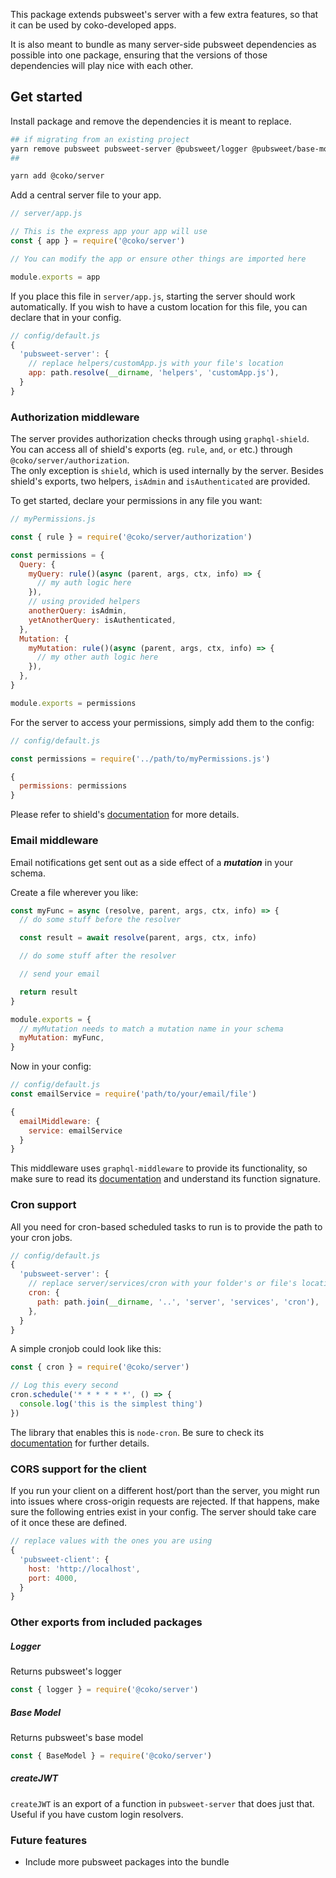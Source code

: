 This package extends pubsweet's server with a few extra features, so that it can be used by coko-developed apps.

It is also meant to bundle as many server-side pubsweet dependencies as possible into one package, ensuring that the versions of those dependencies will play nice with each other.

## Get started

Install package and remove the dependencies it is meant to replace.

```sh
## if migrating from an existing project
yarn remove pubsweet pubsweet-server @pubsweet/logger @pubsweet/base-model
##

yarn add @coko/server
```

Add a central server file to your app.

```js
// server/app.js

// This is the express app your app will use
const { app } = require('@coko/server')

// You can modify the app or ensure other things are imported here

module.exports = app
```

If you place this file in `server/app.js`, starting the server should work automatically. If you wish to have a custom location for this file, you can declare that in your config.

```js
// config/default.js
{
  'pubsweet-server': {
    // replace helpers/customApp.js with your file's location
    app: path.resolve(__dirname, 'helpers', 'customApp.js'),
  }
}
```

### Authorization middleware

The server provides authorization checks through using `graphql-shield`.  
You can access all of shield's exports (eg. `rule`, `and`, `or` etc.) through `@coko/server/authorization`.  
The only exception is `shield`, which is used internally by the server.
Besides shield's exports, two helpers, `isAdmin` and `isAuthenticated` are provided.

To get started, declare your permissions in any file you want:

```js
// myPermissions.js

const { rule } = require('@coko/server/authorization')

const permissions = {
  Query: {
    myQuery: rule()(async (parent, args, ctx, info) => {
      // my auth logic here
    }),
    // using provided helpers
    anotherQuery: isAdmin,
    yetAnotherQuery: isAuthenticated,
  },
  Mutation: {
    myMutation: rule()(async (parent, args, ctx, info) => {
      // my other auth logic here
    }),
  },
}

module.exports = permissions
```

For the server to access your permissions, simply add them to the config:

```js
// config/default.js

const permissions = require('../path/to/myPermissions.js')

{
  permissions: permissions
}
```

Please refer to shield's [documentation](https://github.com/maticzav/graphql-shield#overview) for more details.

### Email middleware

Email notifications get sent out as a side effect of a **_mutation_** in your schema.

Create a file wherever you like:

```js
const myFunc = async (resolve, parent, args, ctx, info) => {
  // do some stuff before the resolver

  const result = await resolve(parent, args, ctx, info)

  // do some stuff after the resolver

  // send your email

  return result
}

module.exports = {
  // myMutation needs to match a mutation name in your schema
  myMutation: myFunc,
}
```

Now in your config:

```js
// config/default.js
const emailService = require('path/to/your/email/file')

{
  emailMiddleware: {
    service: emailService
  }
}
```

This middleware uses `graphql-middleware` to provide its functionality, so make sure to read its [documentation](https://github.com/prisma-labs/graphql-middleware) and understand its function signature.

### Cron support

All you need for cron-based scheduled tasks to run is to provide the path to your cron jobs.

```js
// config/default.js
{
  'pubsweet-server': {
    // replace server/services/cron with your folder's or file's location
    cron: {
      path: path.join(__dirname, '..', 'server', 'services', 'cron'),
    },
  }
}
```

A simple cronjob could look like this:

```js
const { cron } = require('@coko/server')

// Log this every second
cron.schedule('* * * * * *', () => {
  console.log('this is the simplest thing')
})
```

The library that enables this is `node-cron`. Be sure to check its [documentation](https://github.com/node-cron/node-cron#node-cron) for further details.

### CORS support for the client

If you run your client on a different host/port than the server, you might run into issues where cross-origin requests are rejected. If that happens, make sure the following entries exist in your config. The server should take care of it once these are defined.

```js
// replace values with the ones you are using
{
  'pubsweet-client': {
    host: 'http://localhost',
    port: 4000,
  }
}
```

### Other exports from included packages

##### Logger

Returns pubsweet's logger

```js
const { logger } = require('@coko/server')
```

##### Base Model

Returns pubsweet's base model

```js
const { BaseModel } = require('@coko/server')
```

##### createJWT

`createJWT` is an export of a function in `pubsweet-server` that does just that.  
Useful if you have custom login resolvers.

### Future features

- Include more pubsweet packages into the bundle
